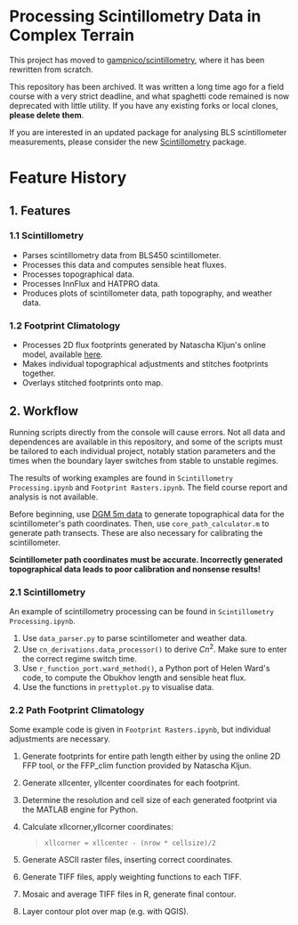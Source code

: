 # Processing Scintillometry Data in Complex Terrain

This project has moved to [gampnico/scintillometry](https://github.com/gampnico/scintillometry), where it has been rewritten from scratch.

This repository has been archived. It was written a long time ago for a field course with a very strict deadline, and what spaghetti code remained is now deprecated with little utility. If you have any existing forks or local clones, **please delete them**.

If you are interested in an updated package for analysing BLS scintillometer measurements, please consider the new [Scintillometry](https://github.com/gampnico/scintillometry) package.


# Feature History

## 1. Features

### 1.1 Scintillometry

- Parses scintillometry data from BLS450 scintillometer.
- Processes this data and computes sensible heat fluxes.
- Processes topographical data.
- Processes InnFlux and HATPRO data.
- Produces plots of scintillometer data, path topography, and weather data.

### 1.2 Footprint Climatology 

- Processes 2D flux footprints generated by Natascha Kljun's online model, available [here](http://footprint.kljun.net/).
- Makes individual topographical adjustments and stitches footprints together.
- Overlays stitched footprints onto map.

## 2. Workflow

Running scripts directly from the console will cause errors. Not all data and dependences are available in this repository, and some of the scripts must be tailored to each individual project, notably station parameters and the times when the boundary layer switches from stable to unstable regimes.

The results of working examples are found in `Scintillometry Processing.ipynb` and `Footprint Rasters.ipynb`. The field course report and analysis is not available.

Before beginning, use [DGM 5m data](https://www.data.gv.at/katalog/dataset/digitales-gelandemodell-des-landes-salzburg-5m) to generate topographical data for the scintillometer's path coordinates. Then, use `core_path_calculator.m` to generate path transects. These are also necessary for calibrating the scintillometer.


**Scintillometer path coordinates must be accurate. Incorrectly generated topographical data leads to poor calibration and nonsense results!**

### 2.1 Scintillometry

An example of scintillometry processing can be found in `Scintillometry Processing.ipynb`.
1. Use `data_parser.py` to parse scintillometer and weather data.
2. Use `cn_derivations.data_processor()` to derive $Cn^{2}$. Make sure to enter the correct regime switch time.
3. Use `r_function_port.ward_method()`, a Python port of Helen Ward's code, to compute the Obukhov length and sensible heat flux.
4. Use the functions in `prettyplot.py` to visualise data.
### 2.2 Path Footprint Climatology
 
 Some example code is given in `Footprint Rasters.ipynb`, but individual adjustments are necessary.
 
 1. Generate footprints for entire path length either by using the online 2D FFP tool, or the FFP_clim function provided by Natascha Kljun.
 2. Generate xllcenter, yllcenter coordinates for each footprint.
 2. Determine the resolution and cell size of each generated footprint via the MATLAB engine for Python.
 3. Calculate xllcorner,yllcorner coordinates:
 
    > `xllcorner = xllcenter - (nrow * cellsize)/2`

4. Generate ASCII raster files, inserting correct coordinates.
5. Generate TIFF files, apply weighting functions to each TIFF.
6. Mosaic and average TIFF files in R, generate final contour.
7. Layer contour plot over map (e.g. with QGIS).
